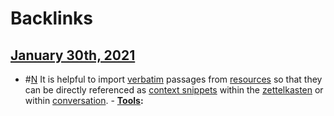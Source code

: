 
# Backlinks
## [January 30th, 2021](<January 30th, 2021.md>)
- #[N](<N.md>) It is helpful to import [verbatim](<verbatim.md>) passages from [resources](<resources.md>) so that they can be directly referenced as [context snippets](<context snippets.md>) within the [zettelkasten](<zettelkasten.md>) or within [conversation](<conversation.md>).
            - **[Tools](<Tools.md>):**

